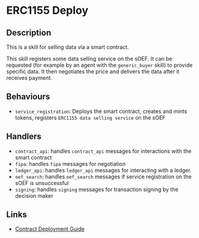 # ERC1155 Deploy

## Description

This is a skill for selling data via a smart contract.

This skill registers some data selling service on the sOEF. It can be requested (for example by an agent with the `generic_buyer` skill) to provide specific data. It then negotiates the price and delivers the data after it receives payment.

## Behaviours

* `service_registration`: Deploys the smart contract, creates and mints tokens, registers `ERC1155 data selling service` on the sOEF

## Handlers

* `contract_api`: handles `contract_api` messages for interactions with the smart contract
* `fipa`: handles `fipa` messages for negotiation
* `ledger_api`: handles `ledger_api` messages for interacting with a ledger.
* `oef_search`: handles `oef_search` messages if service registration on the sOEF is unsuccessful
* `signing`: handles `signing` messages for transaction signing by the decision maker

## Links

* <a href="https://docs.fetch.ai/aea/erc1155-skills/" target="_blank">Contract Deployment Guide</a>
